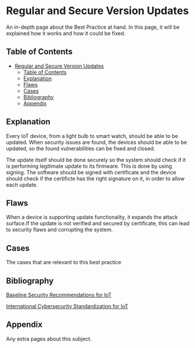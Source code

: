 # Regular and Secure Version Updates
An in-depth page about the Best Practice at hand. In this page, it will be explained how it works and how it could be fixed. 

## Table of Contents
- [Regular and Secure Version Updates](#regular-and-secure-version-updates)
  - [Table of Contents](#table-of-contents)
  - [Explanation](#explanation)
  - [Flaws](#flaws)
  - [Cases](#cases)
  - [Bibliography](#bibliography)
  - [Appendix](#appendix)
## Explanation 
Every IoT device, from a light bulb to smart watch, should be able to be updated. When security issues are found, the devices should be able to be updated, so the found vulnerabilities can be fixed and closed. 

The update itself should be done securely so the system should check if it is performing legitimate update to its firmware. This is done by using signing. The software should be signed with certificate and the device should check if the certificte has the right signature on it, in order to allow each update.

## Flaws
When a device is supporting update functionality, it expands the attack surface.If the update is not verified and secured by certificate, this can lead to security flaws and corrupting the system.

## Cases
The cases that are relevant to this best practice

## Bibliography
[Baseline Security Recommendations for IoT](https://www.enisa.europa.eu/publications/baseline-security-recommendations-for-iot)

[International Cybersecurity Standardization for IoT](https://csrc.nist.gov/CSRC/media/Publications/nistir/8200/draft/documents/nistir8200-draft.pdf)

## Appendix
Any extra pages about this subject.